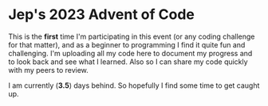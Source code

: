 # Jep's 2023 Advent of Code


This is the **first** time I'm participating in this event (or any coding challenge for that matter), and as a beginner to programming I find it quite fun and challenging. I'm uploading all my code here to document my progress and to look back and see what I learned. Also so I can share my code quickly with my peers to review.

I am currently (**3.5**) days behind. So hopefully I find some time to get caught up. 

